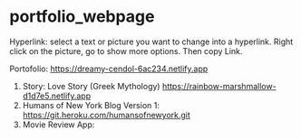 # portfolio_webpage

Hyperlink:
select a text or picture you want to change into a hyperlink.
Right click on the picture, go to show more options.
Then copy Link.

Portofolio: https://dreamy-cendol-6ac234.netlify.app

1. Story: Love Story (Greek Mythology) https://rainbow-marshmallow-d1d7e5.netlify.app
2. Humans of New York Blog Version 1: https://git.heroku.com/humansofnewyork.git
3. Movie Review App:
